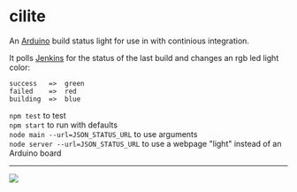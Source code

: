 cilite
======

An [Arduino](http://www.arduino.cc/) build status light for use in with continious integration.

It polls [Jenkins](http://jenkins-ci.org/) for the status of the last build and 
changes an rgb led light color:

    success   =>  green
    failed    =>  red
    building  =>  blue

`npm test` to test  
`npm start` to run with defaults  
`node main --url=JSON_STATUS_URL` to use arguments  
`node server --url=JSON_STATUS_URL` to use a webpage "light" instead of an Arduino board

-------------
<img src="https://github.com/twalker/cilite/raw/master/public/img/cilite.jpg">
